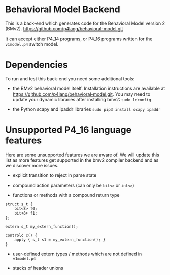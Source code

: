 # Behavioral Model Backend

This is a back-end which generates code for the Behavioral Model version 2 (BMv2).
https://github.com/p4lang/behavioral-model.git

It can accept either P4_14 programs, or P4_16 programs written for the
`v1model.p4` switch model.

# Dependencies

To run and test this back-end you need some additional tools:

- the BMv2 behavioral model itself.  Installation instructions are available at
  https://github.com/p4lang/behavioral-model.git.  You may need to update your
  dynamic libraries after installing bmv2: `sudo ldconfig`

- the Python scapy and ipaddr libraries `sudo pip3 install scapy ipaddr`

# Unsupported P4_16 language features

Here are some unsupported features we are aware of. We will update this list as
more features get supported in the bmv2 compiler backend and as we discover more
issues.

- explicit transition to reject in parse state

- compound action parameters (can only be `bit<>` or `int<>`)

- functions or methods with a compound return type
```
struct s_t {
    bit<8> f0;
    bit<8> f1;
};

extern s_t my_extern_function();

controlc c() {
    apply { s_t s1 = my_extern_function(); }
}
```

- user-defined extern types / methods which are not defined in `v1model.p4`

- stacks of header unions
